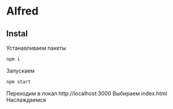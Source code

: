 # Alfred
 
## Instal

Устанавливаем пакеты
```cmd
npm i
```
Запускаем
```cmd
npm start
```
Переходим в локал
http://localhost:3000
Выбираем index.html
Наслаждаемся
